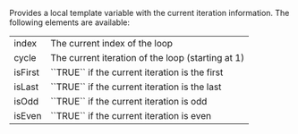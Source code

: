 Provides a local template variable with the current iteration information. The following elements are available:

<table>
  <tr><td>index</td><td>The current index of the loop</td></tr>
  <tr><td>cycle</td><td>The current iteration of the loop (starting at 1)</td></tr>
  <tr><td>isFirst</td><td>``TRUE`` if the current iteration is the first</td></tr>
  <tr><td>isLast</td><td>``TRUE`` if the current iteration is the last</td></tr>
  <tr><td>isOdd</td><td>``TRUE`` if the current iteration is odd</td></tr>
  <tr><td>isEven</td><td>``TRUE`` if the current iteration is even</td></tr>
</table>
